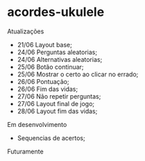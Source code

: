 # acordes-ukulele
 
Atualizações

- 21/06 Layout base;
- 24/06 Perguntas aleatorias;
- 24/06 Alternativas aleatorias;
- 25/06 Botão continuar;
- 25/06 Mostrar o certo ao clicar no errado;
- 26/06 Pontuação;
- 26/06 Fim das vidas;
- 27/06 Não repetir perguntas;
- 27/06 Layout final de jogo;
- 28/06 Layout fim das vidas;

Em desenvolvimento

- Sequencias de acertos;

Futuramente


